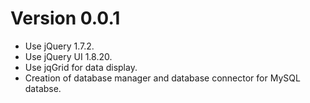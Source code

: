 # Version 0.0.1

* Use jQuery 1.7.2.
* Use jQuery UI 1.8.20.
* Use jqGrid for data display.
* Creation of database manager and database connector for MySQL databse.
